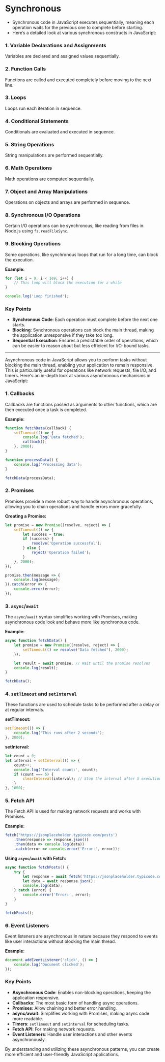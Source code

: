 
# Synchronous

- Synchronous code in JavaScript executes sequentially, meaning each operation waits for the previous one to complete before starting.
- Here’s a detailed look at various synchronous constructs in JavaScript:

### 1. Variable Declarations and Assignments

Variables are declared and assigned values sequentially.


### 2. Function Calls

Functions are called and executed completely before moving to the next line.


### 3. Loops

Loops run each iteration in sequence.

### 4. Conditional Statements

Conditionals are evaluated and executed in sequence.


### 5. String Operations

String manipulations are performed sequentially.


### 6. Math Operations

Math operations are computed sequentially.


### 7. Object and Array Manipulations

Operations on objects and arrays are performed in sequence.


### 8. Synchronous I/O Operations

Certain I/O operations can be synchronous, like reading from files in Node.js using `fs.readFileSync`.


### 9. Blocking Operations

Some operations, like synchronous loops that run for a long time, can block the execution.

**Example:**
```javascript
for (let i = 0; i < 1e9; i++) {
    // This loop will block the execution for a while
}

console.log('Loop finished');
```

### Key Points

- **Synchronous Code**: Each operation must complete before the next one starts.
- **Blocking**: Synchronous operations can block the main thread, making the application unresponsive if they take too long.
- **Sequential Execution**: Ensures a predictable order of operations, which can be easier to reason about but less efficient for I/O-bound tasks.


---

Asynchronous code in JavaScript allows you to perform tasks without blocking the main thread, enabling your application to remain responsive. This is particularly useful for operations like network requests, file I/O, and timers. Here's an in-depth look at various asynchronous mechanisms in JavaScript:

### 1. Callbacks

Callbacks are functions passed as arguments to other functions, which are then executed once a task is completed.

**Example:**
```javascript
function fetchData(callback) {
    setTimeout(() => {
        console.log('Data fetched');
        callback();
    }, 2000);
}

function processData() {
    console.log('Processing data');
}

fetchData(processData);
```

### 2. Promises

Promises provide a more robust way to handle asynchronous operations, allowing you to chain operations and handle errors more gracefully.

**Creating a Promise:**
```javascript
let promise = new Promise((resolve, reject) => {
    setTimeout(() => {
        let success = true;
        if (success) {
            resolve('Operation successful');
        } else {
            reject('Operation failed');
        }
    }, 2000);
});

promise.then(message => {
    console.log(message);
}).catch(error => {
    console.error(error);
});
```

### 3. `async`/`await`

The `async`/`await` syntax simplifies working with Promises, making asynchronous code look and behave more like synchronous code.

**Example:**
```javascript
async function fetchData() {
    let promise = new Promise((resolve, reject) => {
        setTimeout(() => resolve("Data fetched"), 2000);
    });

    let result = await promise; // Wait until the promise resolves
    console.log(result);
}

fetchData();
```

### 4. `setTimeout` and `setInterval`

These functions are used to schedule tasks to be performed after a delay or at regular intervals.

**setTimeout:**
```javascript
setTimeout(() => {
    console.log('This runs after 2 seconds');
}, 2000);
```

**setInterval:**
```javascript
let count = 0;
let interval = setInterval(() => {
    count++;
    console.log('Interval count:', count);
    if (count === 5) {
        clearInterval(interval); // Stop the interval after 5 executions
    }
}, 1000);
```

### 5. Fetch API

The Fetch API is used for making network requests and works with Promises.

**Example:**
```javascript
fetch('https://jsonplaceholder.typicode.com/posts')
    .then(response => response.json())
    .then(data => console.log(data))
    .catch(error => console.error('Error:', error));
```

**Using `async`/`await` with Fetch:**
```javascript
async function fetchPosts() {
    try {
        let response = await fetch('https://jsonplaceholder.typicode.com/posts');
        let data = await response.json();
        console.log(data);
    } catch (error) {
        console.error('Error:', error);
    }
}

fetchPosts();
```

### 6. Event Listeners

Event listeners are asynchronous in nature because they respond to events like user interactions without blocking the main thread.

**Example:**
```javascript
document.addEventListener('click', () => {
    console.log('Document clicked');
});
```

### Key Points

- **Asynchronous Code**: Enables non-blocking operations, keeping the application responsive.
- **Callbacks**: The most basic form of handling async operations.
- **Promises**: Allow chaining and better error handling.
- **async/await**: Simplifies working with Promises, making async code more readable.
- **Timers**: `setTimeout` and `setInterval` for scheduling tasks.
- **Fetch API**: For making network requests.
- **Event Listeners**: Handle user interactions and other events asynchronously.

By understanding and utilizing these asynchronous patterns, you can create more efficient and user-friendly JavaScript applications.
